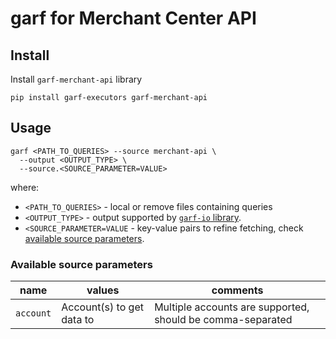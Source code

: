 # garf for Merchant Center API

## Install

Install `garf-merchant-api` library

```
pip install garf-executors garf-merchant-api
```

## Usage

```
garf <PATH_TO_QUERIES> --source merchant-api \
  --output <OUTPUT_TYPE> \
  --source.<SOURCE_PARAMETER=VALUE>
```

where:

* `<PATH_TO_QUERIES>` - local or remove files containing queries
* `<OUTPUT_TYPE>` - output supported by [`garf-io` library](../garf_io/README.md).
* `<SOURCE_PARAMETER=VALUE` - key-value pairs to refine fetching, check [available source parameters](#available-source-parameters).

### Available source parameters

| name | values| comments |
|----- | ----- | -------- |
| `account`   | Account(s) to get data to | Multiple accounts are supported, should be comma-separated|
